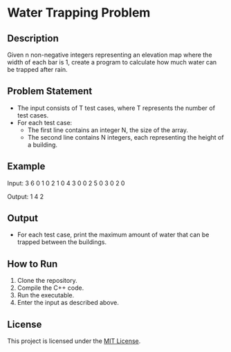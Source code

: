 # Water Trapping Problem

## Description

Given n non-negative integers representing an elevation map where the width of each bar is 1, create a program to calculate how much water can be trapped after rain.

## Problem Statement

- The input consists of T test cases, where T represents the number of test cases.
- For each test case:
  - The first line contains an integer N, the size of the array.
  - The second line contains N integers, each representing the height of a building.

## Example

Input:
3
6
0 1 0 2 1 0
4
3 0 0 2
5
0 3 0 2 0

Output:
1
4
2

## Output

- For each test case, print the maximum amount of water that can be trapped between the buildings.

## How to Run

1. Clone the repository.
2. Compile the C++ code.
3. Run the executable.
4. Enter the input as described above.


## License

This project is licensed under the [MIT License](LICENSE).
